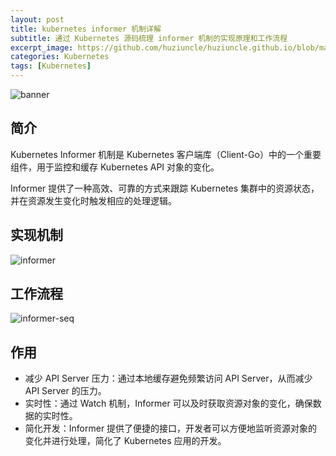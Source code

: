 ```yaml
---
layout: post
title: kubernetes informer 机制详解
subtitle: 通过 Kubernetes 源码梳理 informer 机制的实现原理和工作流程
excerpt_image: https://github.com/huziuncle/huziuncle.github.io/blob/master/assets/images/k8s/k8s.webp?raw=true
categories: Kubernetes
tags: [Kubernetes]
---
```


![banner](https://github.com/huziuncle/huziuncle.github.io/blob/master/assets/images/k8s/k8s.webp?raw=true)

## 简介
Kubernetes Informer 机制是 Kubernetes 客户端库（Client-Go）中的一个重要组件，用于监控和缓存 Kubernetes API 对象的变化。

Informer 提供了一种高效、可靠的方式来跟踪 Kubernetes 集群中的资源状态，并在资源发生变化时触发相应的处理逻辑。

## 实现机制
![informer](https://www.plantuml.com/plantuml/png/XLNVJzjs47_dh_1Ufe0qAbxtC1MrGqLZWz5rVPZsuCPVH4PYUuv35qsJ0eGG88HCIo4G5X8QscX022gDyYE8FsQ-h-sd_Wix--pCLTagvU5ykH-Vk_lSVU_7TL7JOn5PYedgo2Vw8einGLUI8oDZmhIye6Wnfg4y9iopXIWBwug67sE2qS-BQYJEj6McyUrDsDs3RfldLip-XLd-7GhdPha3ws-ijsdUAvXNVQXicuTfEAb0jigBNQEtRVJRRYIuAC5g0x8jVdGEHorpy0Tg7hAeBavDJyqQdGlNwhceXnSVYR8KPHhgxDIXTRi1kplGIfkrfjMic-Kchsu4yusui8UH2FRDhLbisALZoEx3LjKkha0zRHOoVwTM8D-tDtPG840eg8hAsrdhkkl8cX9cyJXP4-vcnSotK4JvvmHBiCcm7b7a6IMyn2HIIqnAg2w0E2aYEekXwChOxi-59POKFlj289iVb6S__HW8w1b68t7TjNJhcPObzWlJ0jK4UuKzTZ-_IwhCkYrRjHnaoz3lOGMyVCttMYZW1Eo3EbnseLT4U_Fw10OlFYY9rB1nmr-qGcxIgOGS7dqtEBIQDREvJ_-Zlsk2SLVjVWddW0PVCrtyHeonk2g6sT3rlR2fGIZY5Y9zBqOJp0dBZpQDNXaPmFUwi7ickFz_nPBl1ZchrZ3hFRDuzH-W18846pt-vocLv2M1Lwk279yOfUHOitLLiulD47OQGpjfIIUWGa1F0OgNHYVbTDltlQSgqWHQvenEdXyNZCvVH39oH6FyKJFT-JnGP5rJeb5lH7OvmxC5evVvTtzm1CEHeUmD51FmqgLrM-7vKwEppJiTufwLMaTSl7RAJrRSYFpjYjdOzWegNC9MOmO9CYbBJvqLmJ2qVnx8tHBadDKSRjamTJ22n-uPHL5niOScmfoY4ei82xd45qMDnkhV1oJUehkQn6EpVystwbvTcDjghI5DNJTfZZ8fT5CUkpe_39MtcK8cOCaExPdCj3ZjEhc_btPyKfA-N6Qoxjq5N6XOFyKQLJ_9Z1V3lo9mr7WK08fgf-tLBjzf8W7yvQ7pSIVgSGaZQf5d2PsP_GF2IlqUmgKJSKTvKw8p_MHWSt6sni31JCUByeO-3IiQMvuOdrEaNtyRTJQtahPJLO_r4biG4r7T3-eGav3UcMny-ArejDsKobSxr7hJW4pEuKsw3ONy_mLxx3mLH8ZvXEoM-5JHbhxrZvL0e_gW_L2kO5Wgm5caNXsR1vbrUwqnp-9AGWkpu1mfWtbqp2zU1X-Dq8Cd3qUflHW5iXd8dX7SMHcfS6zMVg9AeivGm3aodL5fb9U21kwtqUdXMiBjcPqw9hMLmXtViKjzg5K-MaCdPMNFQOpFiGVkmVPo35RvnIckdVNwfPLw1OLi8AkrTWDRPLea3R7EH68HtJue80Z_pOYAIUYt-NuRYO4lLGZldZ4emNhMxBscbulQ3ArTkzQ6QeO6EnfuEGIoywbudycIzyB_0m00)
## 工作流程
![informer-seq](https://www.plantuml.com/plantuml/png/RL7HRXCn47ptLvWdu279-mcXLYqLaH2jYge-k_OUPyctNjPx9FmzMPopujAtP6PsF3DtLSInB7CoxoSHAiDkHycX8bkVvrs1NmkWXqs8xYUxsRoJ2MQmalyOunR9kCmlmCQGOua-aaEnIm7kW38vXh370CSzZfbdOEkABJ6-8NlWxA6KN2NKAMZbliKYWDM6KgU9-anbOZXsL80axcv_Tw_a6CVSiJwZS4wftdhXtlSHnWHUQYuUZJ7Qqsu-Qu_1VeV3Z_zhzfhh4Bxy1fIl3aCwaIUmSGY7S_ErMwDfi2w41dTdZmk-jcb5UekstPRrXXIdDDXKVIjCQOMV2l0fyTFjMrBAP3-u46ucfH2ESZDzRC5qkk4YnLP36aKRgtErGP-ZJFSaCMDfAXu7MmzvNF_h0jSOdftuwGphHnpiGP4wQity-ZM_fVEsELFZwl732T5VRS9gT0j9N5ahnN2inXU3XbY4uyiYS37Hlr4-RJ1B7ADtMifS0OPbJdy1)

## 作用
+ 减少 API Server 压力：通过本地缓存避免频繁访问 API Server，从而减少 API Server 的压力。
+ 实时性：通过 Watch 机制，Informer 可以及时获取资源对象的变化，确保数据的实时性。
+ 简化开发：Informer 提供了便捷的接口，开发者可以方便地监听资源对象的变化并进行处理，简化了 Kubernetes 应用的开发。
